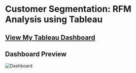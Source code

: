 # Customer Segmentation: RFM Analysis using Tableau

## [View My Tableau Dashboard](https://public.tableau.com/views/Kshitija_SpicyFood_Dashboard1_6/Dashboard?:language=en-US&publish=yes&:sid=&:redirect=auth&:display_count=n&:origin=viz_share_link)

## Dashboard Preview
![Dashboard](https://github.com/user-attachments/assets/b7eed9cd-73c2-463e-a880-4ca653fdc91a)

